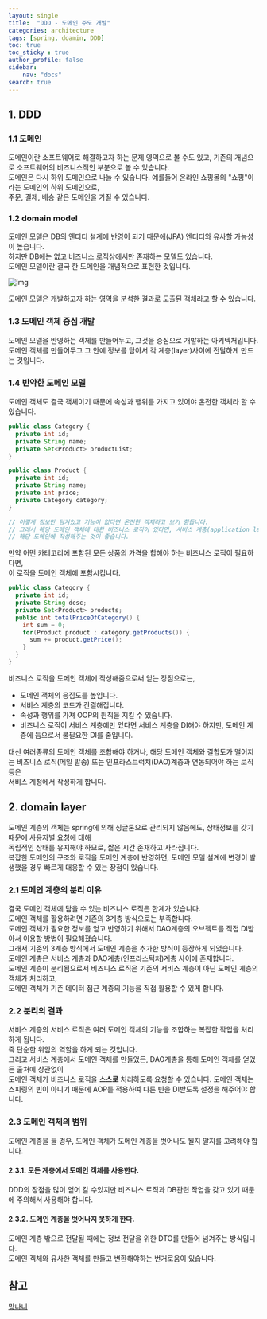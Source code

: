 ```yaml
---
layout: single
title:  "DDD - 도메인 주도 개발"
categories: architecture
tags: [spring, doamin, DDD]
toc: true
toc_sticky : true
author_profile: false
sidebar:
    nav: "docs"
search: true
---
```


## 1. DDD
### 1.1 도메인
도메인이란 소프트웨어로 해결하고자 하는 문제 영역으로 볼 수도 있고, 기존의 개념으로 소프트웨어의 비즈니스적인 부분으로 볼 수 있습니다.  
도메인은 다시 하위 도메인으로 나눌 수 있습니다. 예를들어 온라인 쇼핑몰의 "쇼핑"이라는 도메인의 하위 도메인으로,  
주문, 결제, 배송 같은 도메인을 가질 수 있습니다.

### 1.2 domain model
도메인 모델은 DB의 엔티티 설계에 반영이 되기 때문에(JPA) 엔티티와 유사할 가능성이 높습니다.  
하지만 DB에는 없고 비즈니스 로직상에서만 존재하는 모델도 있습니다.  
도메인 모델이란 결국 한 도메인을 개념적으로 표현한 것입니다.  

![img](https://user-images.githubusercontent.com/78904413/160830440-8cd17a29-b9a9-47b2-a4db-c284ae6db198.png)  

도메인 모델은 개발하고자 하는 영역을 분석한 결과로 도출된 객체라고 할 수 있습니다.  


### 1.3 도메인 객체 중심 개발
도메인 모델을 반영하는 객체를 만들어두고, 그것을 중심으로 개발하는 아키텍처입니다.  
도메인 객체를 만들어두고 그 안에 정보를 담아서 각 계층(layer)사이에 전달하게 만드는 것입니다.  

### 1.4 빈약한 도메인 모델
도메인 객체도 결국 객체이기 때문에 속성과 행위를 가지고 있어야 온전한 객체라 할 수 있습니다.  

```java
public class Category { 
  private int id; 
  private String name; 
  private Set<Product> productList; 
} 

public class Product { 
  private int id; 
  private String name; 
  private int price; 
  private Category category; 
}

// 이렇게 정보만 담겨있고 기능이 없다면 온전한 객체라고 보기 힘듭니다.
// 그래서 해당 도메인 객체에 대한 비즈니스 로직이 있다면, 서비스 계층(application layer)보다,
// 해당 도메인에 작성해주는 것이 좋습니다.
```
  
만약 어떤 카테고리에 포함된 모든 상품의 가격을 합해야 하는 비즈니스 로직이 필요하다면,  
이 로직을 도메인 객체에 포함시킵니다.  

```java
public class Category { 
  private int id; 
  private String desc; 
  private Set<Product> products; 
  public int totalPriceOfCategory() { 
    int sum = 0; 
    for(Product product : category.getProducts()) { 
      sum += product.getPrice(); 
    } 
  }
}
```

비즈니스 로직을 도메인 객체에 작성해줌으로써 얻는 장점으로는,  

- 도메인 객체의 응집도를 높입니다.
- 서비스 계층의 코드가 간결해집니다.
- 속성과 행위를 가져 OOP의 원칙을 지킬 수 있습니다.
- 비즈니스 로직이 서비스 계층에만 있다면 서비스 계층을 DI해야 하지만, 도메인 계층에 둠으로서 불필요한 DI를 줄입니다.

대신 여러종류의 도메인 객체를 조합해야 하거나, 해당 도메인 객체와 결합도가 떨어지는 비즈니스 로직(메일 발송) 또는 인프라스트럭처(DAO)계층과 연동되어야 하는 로직 등은  
서비스 계청에서 작성하게 합니다.

## 2. domain layer
도메인 계층의 객체는 spring에 의해 싱글톤으로 관리되지 않음에도, 상태정보를 갖기 때문에 사용자별 요청에 대해  
독립적인 상태를 유지해야 하므로, 짧은 시간 존재하고 사라집니다.  
복잡한 도메인의 구조와 로직을 도메인 계층에 반영하면, 도메인 모델 설계에 변경이 발생했을 경우 빠르게 대응할 수 있는 장점이 있습니다.  

### 2.1 도메인 계층의 분리 이유
결국 도메인 객체에 담을 수 있는 비즈니스 로직은 한계가 있습니다.  
도메인 객체를 활용하려면 기존의 3계층 방식으로는 부족합니다.  
도메인 객체가 필요한 정보를 얻고 반영하기 위해서 DAO계층의 오브젝트를 직접 DI받아서 이용할 방법이 필요해졌습니다.  
그래서 기존의 3계층 방식에서 도메인 계층을 추가한 방식이 등장하게 되었습니다.  
도메인 계층은 서비스 계층과 DAO계층(인프라스턱처)계층 사이에 존재합니다.  
도메인 계층이 분리됨으로서 비즈니스 로직은 기존의 서비스 계층이 아닌 도메인 계층의 객체가 처리하고,  
도메인 객체가 기존 데이터 접근 계층의 기능을 직접 활용할 수 있게 합니다.  

### 2.2 분리의 결과
서비스 계층의 서비스 로직은 여러 도메인 객체의 기능을 조합하는 복잡한 작업을 처리하게 됩니다.  
즉 단순한 위임의 역할을 하게 되는 것입니다.  
그리고 서비스 계층에서 도메인 객체를 만들었든, DAO계층을 통해 도메인 객체를 얻었든 출처에 상관없이  
도메인 객체가 비즈니스 로직을 **스스로** 처리하도록 요청할 수 있습니다.
도메인 객체는 스피링의 빈이 아니기 때문에 AOP를 적용하여 다른 빈을 DI받도록 설정을 해주어야 합니다.  

### 2.3 도메인 객체의 범위
도메인 계층을 둘 경우, 도메인 객체가 도메인 계층을 벗어나도 될지 말지를 고려해야 합니다.  

#### 2.3.1. 모든 계층에서 도메인 객체를 사용한다.
DDD의 장점을 많이 얻어 갈 수있지만 비즈니스 로직과 DB관련 작업을 갖고 있기 때문에 주의해서 사용해야 합니다.

#### 2.3.2. 도메인 계층을 벗어나지 못하게 한다.
도메인 계층 밖으로 전달될 때에는 정보 전달을 위한 DTO를 만들어 넘겨주는 방식입니다.  
도메인 겍체와 유사한 객체를 만들고 변환해야하는 번거로움이 있습니다.

## 참고
[망나니](https://mangkyu.tistory.com/160)
